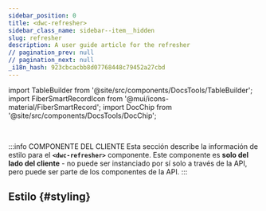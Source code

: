 ```yaml
---
sidebar_position: 0
title: <dwc-refresher>
sidebar_class_name: sidebar--item__hidden
slug: refresher
description: A user guide article for the refresher
// pagination_prev: null
// pagination_next: null
_i18n_hash: 923cbcacbb8d07768448c79452a27cbd
---
```

import TableBuilder from '@site/src/components/DocsTools/TableBuilder';
import FiberSmartRecordIcon from '@mui/icons-material/FiberSmartRecord';
import DocChip from '@site/src/components/DocsTools/DocChip';

<DocChip chip='shadow' />

<br />

:::info COMPONENTE DEL CLIENTE
Esta sección describe la información de estilo para el **`<dwc-refresher>`** componente. Este componente es **solo del lado del cliente** - no puede ser instanciado por sí solo a través de la API, pero puede ser parte de los componentes de la API.
:::

## Estilo {#styling}

<TableBuilder name="dwc-refresher" clientComponent />
